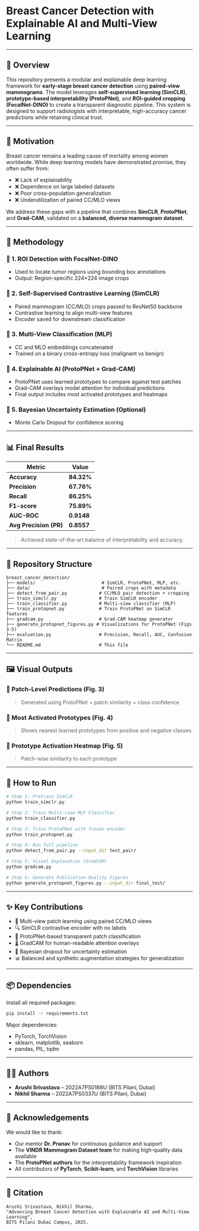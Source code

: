 # Breast Cancer Detection with Explainable AI and Multi-View Learning

---

## 🧬 Overview

This repository presents a modular and explainable deep learning framework for **early-stage breast cancer detection** using **paired-view mammograms**. The model leverages **self-supervised learning (SimCLR)**, **prototype-based interpretability (ProtoPNet)**, and **ROI-guided cropping (FocalNet-DINO)** to create a transparent diagnostic pipeline. This system is designed to support radiologists with interpretable, high-accuracy cancer predictions while retaining clinical trust.

---

## 🎯 Motivation

Breast cancer remains a leading cause of mortality among women worldwide. While deep learning models have demonstrated promise, they often suffer from:

* ❌ Lack of explainability
* ❌ Dependence on large labeled datasets
* ❌ Poor cross-population generalization
* ❌ Underutilization of paired CC/MLO views

We address these gaps with a pipeline that combines **SimCLR**, **ProtoPNet**, and **Grad-CAM**, validated on a **balanced, diverse mammogram dataset**.

---

## 🧠 Methodology

### 🔹 1. **ROI Detection with FocalNet-DINO**

* Used to locate tumor regions using bounding box annotations
* Output: Region-specific 224×224 image crops

### 🔹 2. **Self-Supervised Contrastive Learning (SimCLR)**

* Paired mammogram (CC/MLO) crops passed to ResNet50 backbone
* Contrastive learning to align multi-view features
* Encoder saved for downstream classification

### 🔹 3. **Multi-View Classification (MLP)**

* CC and MLO embeddings concatenated
* Trained on a binary cross-entropy loss (malignant vs benign)

### 🔹 4. **Explainable AI (ProtoPNet + Grad-CAM)**

* ProtoPNet uses learned prototypes to compare against test patches
* Grad-CAM overlays model attention for individual predictions
* Final output includes most activated prototypes and heatmaps

### 🔹 5. **Bayesian Uncertainty Estimation (Optional)**

* Monte Carlo Dropout for confidence scoring

---

## 📊 Final Results

| Metric                 | Value      |
| ---------------------- | ---------- |
| **Accuracy**           | **84.32%** |
| **Precision**          | **67.76%** |
| **Recall**             | **86.25%** |
| **F1-score**           | **75.89%** |
| **AUC-ROC**            | **0.9148** |
| **Avg Precision (PR)** | **0.8557** |

> Achieved state-of-the-art balance of interpretability and accuracy.

---

## 📁 Repository Structure

```
breast_cancer_detection/
├── models/                         # SimCLR, ProtoPNet, MLP, etc.
├── data/                           # Paired crops with metadata
├── detect_from_pair.py            # CC/MLO pair detection + cropping
├── train_simclr.py                # Train SimCLR encoder
├── train_classifier.py            # Multi-view classifier (MLP)
├── train_protopnet.py             # Train ProtoPNet on SimCLR features
├── gradcam.py                     # Grad-CAM heatmap generator
├── generate_protopnet_figures.py # Visualizations for ProtoPNet (Figs 3-5)
├── evaluation.py                  # Precision, Recall, AUC, Confusion Matrix
└── README.md                      # This file
```

---

## 🖼️ Visual Outputs

### 🔹 Patch-Level Predictions (Fig. 3)

> Generated using ProtoPNet + patch similarity + class confidence

### 🔹 Most Activated Prototypes (Fig. 4)

> Shows nearest learned prototypes from positive and negative classes

### 🔹 Prototype Activation Heatmap (Fig. 5)

> Patch-wise similarity to each prototype

---

## 🚀 How to Run

```bash
# Step 1: Pretrain SimCLR
python train_simclr.py

# Step 2: Train Multi-view MLP Classifier
python train_classifier.py

# Step 3: Train ProtoPNet with frozen encoder
python train_protopnet.py

# Step 4: Run full pipeline
python detect_from_pair.py --input_dir test_pair/

# Step 5: Visual Explanation (GradCAM)
python gradcam.py

# Step 6: Generate Publication-Quality Figures
python generate_protopnet_figures.py --input_dir final_test/
```

---

## ✨ Key Contributions

* 📌 Multi-view patch learning using paired CC/MLO views
* 🔍 SimCLR contrastive encoder with no labels
* 🧠 ProtoPNet-based transparent patch classification
* 🌡️ GradCAM for human-readable attention overlays
* 🔐 Bayesian dropout for uncertainty estimation
* 📊 Balanced and synthetic augmentation strategies for generalization

---

## 📦 Dependencies

Install all required packages:

```bash
pip install -r requirements.txt
```

Major dependencies:

* PyTorch, TorchVision
* sklearn, matplotlib, seaborn
* pandas, PIL, tqdm

---

## 👩‍⚕️ Authors

* **Arushi Srivastava** – 2022A7PS0188U (BITS Pilani, Dubai)
* **Nikhil Sharma** – 2022A7PS0337U (BITS Pilani, Dubai)

---

## 🙌 Acknowledgements

We would like to thank:

* Our mentor **Dr. Pranav** for continuous guidance and support
* The **VINDR Mammogram Dataset team** for making high-quality data available
* The **ProtoPNet authors** for the interpretability framework inspiration
* All contributors of **PyTorch**, **Scikit-learn**, and **TorchVision** libraries

---

## 📄 Citation

```
Arushi Srivastava, Nikhil Sharma,
"Advancing Breast Cancer Detection with Explainable AI and Multi-View Learning",
BITS Pilani Dubai Campus, 2025.
```
